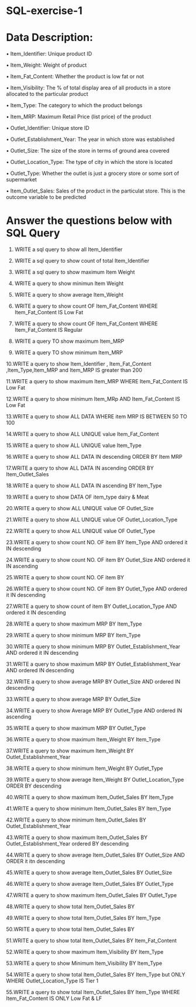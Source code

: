 # SQL-exercise-1

# Data Description: 

• Item_Identifier: Unique product ID

• Item_Weight: Weight of product

• Item_Fat_Content: Whether the product is low fat or not

• Item_Visibility: The % of total display area of all products in a store allocated to the particular product

• Item_Type: The category to which the product belongs

• Item_MRP: Maximum Retail Price (list price) of the product

• Outlet_Identifier: Unique store ID

• Outlet_Establishment_Year: The year in which store was established

• Outlet_Size: The size of the store in terms of ground area covered

• Outlet_Location_Type: The type of city in which the store is located

• Outlet_Type: Whether the outlet is just a grocery store or some sort of supermarket

• Item_Outlet_Sales: Sales of the product in the particulat store. This is the outcome variable to be predicted

# Answer the questions below with SQL Query

1. WRITE a sql query to show all Item_Identifier

2. WRITE a sql query to show count of total Item_Identifier

3. WRITE a sql query to show maximum Item Weight

4. WRITE a query to show minimun Item Weight

5. WRITE a query to show average Item_Weight

6. WRITE a query to show count OF Item_Fat_Content WHERE Item_Fat_Content IS Low Fat

7. WRITE a query to show count OF Item_Fat_Content WHERE Item_Fat_Content IS Regular

8. WRITE a query TO show maximum Item_MRP

9. WRITE a query TO show minimum Item_MRP

10.WRITE a query to show Item_Identifier , Item_Fat_Content ,Item_Type,Item_MRP and Item_MRP IS greater than 200

11.WRITE a query to show maximum Item_MRP WHERE Item_Fat_Content IS Low Fat

12.WRITE a query to show minimum Item_MRp AND Item_Fat_Content IS Low Fat

13.WRITE a query to show ALL DATA WHERE item MRP IS BETWEEN 50 TO 100

14.WRITE a query to show ALL UNIQUE value Item_Fat_Content

15.WRITE a query to show ALL UNIQUE value Item_Type

16.WRITE a query to show ALL DATA IN descending ORDER BY Item MRP

17.WRITE a query to show ALL DATA IN ascending ORDER BY Item_Outlet_Sales

18.WRITE a query to show ALL DATA IN ascending BY Item_Type

19.WRITE a query to show DATA OF item_type dairy & Meat

20.WRITE a query to show ALL UNIQUE value OF Outlet_Size

21.WRITE a query to show ALL UNIQUE value OF Outlet_Location_Type

22.WRITE a query to show ALL UNIQUE value OF Outlet_Type

23.WRITE a query to show count NO. OF item BY Item_Type AND ordered it IN descending

24.WRITE a query to show count NO. OF item BY Outlet_Size AND ordered it IN ascending

25.WRITE a query to show count NO. OF item BY

26.WRITE a query to show count NO. OF item BY Outlet_Type AND ordered it IN descending

27.WRITE a query to show count of item BY Outlet_Location_Type AND ordered it IN descending

28.WRITE a query to show maximum MRP BY Item_Type

29.WRITE a query to show minimum MRP BY Item_Type

30.WRITE a query to show minimum MRP BY Outlet_Establishment_Year AND ordered it IN descending

31.WRITE a query to show maximum MRP BY Outlet_Establishment_Year AND ordered IN descending

32.WRITE a query to show average MRP BY Outlet_Size AND ordered IN descending

33.WRITE a query to show average MRP BY Outlet_Size

34.WRITE a query to show Average MRP BY Outlet_Type AND ordered IN ascending

35.WRITE a query to show maximum MRP BY Outlet_Type

36.WRITE a query to show maximum Item_Weight BY Item_Type

37.WRITE a query to show maximum Item_Weight BY Outlet_Establishment_Year

38.WRITE a query to show minimum Item_Weight BY Outlet_Type

39.WRITE a query to show average Item_Weight BY Outlet_Location_Type ORDER BY descending

40.WRITE a query to show maximum Item_Outlet_Sales BY Item_Type

41.WRITE a query to show minimum Item_Outlet_Sales BY Item_Type

42.WRITE a query to show minimum Item_Outlet_Sales BY Outlet_Establishment_Year

43.WRITE a query to show maximum Item_Outlet_Sales BY Outlet_Establishment_Year ordered BY descending

44.WRITE a query to show average Item_Outlet_Sales BY Outlet_Size AND ORDER it itn descending

45.WRITE a query to show average Item_Outlet_Sales BY Outlet_Size

46.WRITE a query to show average Item_Outlet_Sales BY Outlet_Type

47.WRITE a query to show maximum Item_Outlet_Sales BY Outlet_Type

48.WRITE a query to show total Item_Outlet_Sales BY

49.WRITE a query to show total Item_Outlet_Sales BY Item_Type

50.WRITE a query to show total Item_Outlet_Sales BY

51.WRITE a query to show total Item_Outlet_Sales BY Item_Fat_Content

52.WRITE a query to show maximum Item_Visibility BY Item_Type

53.WRITE a query to show Minimum Item_Visibility BY Item_Type

54.WRITE a query to show total Item_Outlet_Sales BY Item_Type but ONLY WHERE Outlet_Location_Type IS Tier 1

55.WRITE a query to show total Item_Outlet_Sales BY Item_Type WHERE Item_Fat_Content IS ONLY Low Fat & LF
